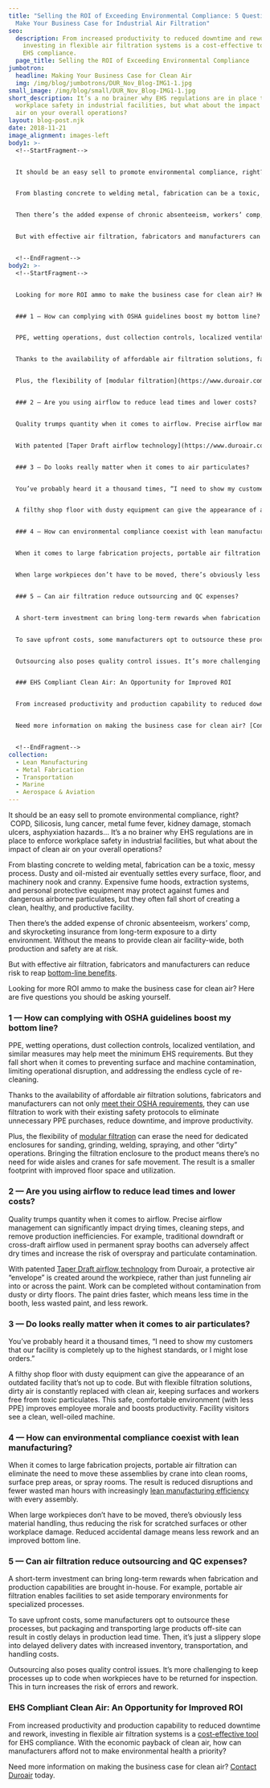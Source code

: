 ```yaml
---
title: "Selling the ROI of Exceeding Environmental Compliance: 5 Questions to
  Make Your Business Case for Industrial Air Filtration"
seo:
  description: From increased productivity to reduced downtime and rework,
    investing in flexible air filtration systems is a cost-effective tool for
    EHS compliance.
  page_title: Selling the ROI of Exceeding Environmental Compliance
jumbotron:
  headline: Making Your Business Case for Clean Air
  img: /img/blog/jumbotrons/DUR_Nov_Blog-IMG1-1.jpg
small_image: /img/blog/small/DUR_Nov_Blog-IMG1-1.jpg
short_description: It’s a no brainer why EHS regulations are in place to enforce
  workplace safety in industrial facilities, but what about the impact of clean
  air on your overall operations?
layout: blog-post.njk
date: 2018-11-21
image_alignment: images-left
body1: >-
  <!--StartFragment-->


  It should be an easy sell to promote environmental compliance, right? COPD, Silicosis, lung cancer, metal fume fever, kidney damage, stomach ulcers, asphyxiation hazards… It’s a no brainer why EHS regulations are in place to enforce workplace safety in industrial facilities, but what about the impact of clean air on your overall operations?


  From blasting concrete to welding metal, fabrication can be a toxic, messy process. Dusty and oil-misted air eventually settles every surface, floor, and machinery nook and cranny. Expensive fume hoods, extraction systems, and personal protective equipment may protect against fumes and dangerous airborne particulates, but they often fall short of creating a clean, healthy, and productive facility.


  Then there’s the added expense of chronic absenteeism, workers’ comp, and skyrocketing insurance from long-term exposure to a dirty environment. Without the means to provide clean air facility-wide, both production and safety are at risk.


  But with effective air filtration, fabricators and manufacturers can reduce risk to reap [bottom-line benefits](https://www.duroair.com/technologies-solutions/).


  <!--EndFragment-->
body2: >-
  <!--StartFragment-->


  Looking for more ROI ammo to make the business case for clean air? Here are five questions you should be asking yourself.


  ### 1 — How can complying with OSHA guidelines boost my bottom line?


  PPE, wetting operations, dust collection controls, localized ventilation, and similar measures may help meet the minimum EHS requirements. But they fall short when it comes to preventing surface and machine contamination, limiting operational disruption, and addressing the endless cycle of re-cleaning.


  Thanks to the availability of affordable air filtration solutions, fabricators and manufacturers can not only [meet their OSHA requirements](https://www.duroair.com/about-us/safety-and-compliance/), they can use filtration to work with their existing safety protocols to eliminate unnecessary PPE purchases, reduce downtime, and improve productivity.


  Plus, the flexibility of [modular filtration](https://www.duroair.com/technologies-solutions/) can erase the need for dedicated enclosures for sanding, grinding, welding, spraying, and other “dirty” operations. Bringing the filtration enclosure to the product means there’s no need for wide aisles and cranes for safe movement. The result is a smaller footprint with improved floor space and utilization.


  ### 2 — Are you using airflow to reduce lead times and lower costs?


  Quality trumps quantity when it comes to airflow. Precise airflow management can significantly impact drying times, cleaning steps, and remove production inefficiencies. For example, traditional downdraft or cross-draft airflow used in permanent spray booths can adversely affect dry times and increase the risk of overspray and particulate contamination.


  With patented [Taper Draft airflow technology](https://www.duroair.com/technologies-solutions/) from Duroair, a protective air “envelope” is created around the workpiece, rather than just funneling air into or across the paint. Work can be completed without contamination from dusty or dirty floors. The paint dries faster, which means less time in the booth, less wasted paint, and less rework.


  ### 3 — Do looks really matter when it comes to air particulates?


  You’ve probably heard it a thousand times, “I need to show my customers that our facility is completely up to the highest standards, or I might lose orders.”


  A filthy shop floor with dusty equipment can give the appearance of an outdated facility that’s not up to code. But with flexible filtration solutions, dirty air is constantly replaced with clean air, keeping surfaces and workers free from toxic particulates. This safe, comfortable environment (with less PPE) improves employee morale and boosts productivity. Facility visitors see a clean, well-oiled machine.


  ### 4 — How can environmental compliance coexist with lean manufacturing?


  When it comes to large fabrication projects, portable air filtration can eliminate the need to move these assemblies by crane into clean rooms, surface prep areas, or spray rooms. The result is reduced disruptions and fewer wasted man hours with increasingly [lean manufacturing efficiency](https://www.duroair.com/portable-air-filtration-cellular-manufacturing/) with every assembly.


  When large workpieces don’t have to be moved, there’s obviously less material handling, thus reducing the risk for scratched surfaces or other workplace damage. Reduced accidental damage means less rework and an improved bottom line.


  ### 5 — Can air filtration reduce outsourcing and QC expenses?


  A short-term investment can bring long-term rewards when fabrication and production capabilities are brought in-house. For example, portable air filtration enables facilities to set aside temporary environments for specialized processes.


  To save upfront costs, some manufacturers opt to outsource these processes, but packaging and transporting large products off-site can result in costly delays in production lead time. Then, it’s just a slippery slope into delayed delivery dates with increased inventory, transportation, and handling costs.


  Outsourcing also poses quality control issues. It’s more challenging to keep processes up to code when workpieces have to be returned for inspection. This in turn increases the risk of errors and rework.


  ### EHS Compliant Clean Air: An Opportunity for Improved ROI


  From increased productivity and production capability to reduced downtime and rework, investing in flexible air filtration systems is a [cost-effective tool](https://www.duroair.com/9-ways-an-industrial-company-can-improve-operations-by-choosing-the-right-clean-air-solution/) for EHS compliance. With the economic payback of clean air, how can manufacturers afford not to make environmental health a priority?


  Need more information on making the business case for clean air? [Contact Duroair](https://www.duroair.com/request-consultation/) today.


  <!--EndFragment-->
collection:
  - Lean Manufacturing
  - Metal Fabrication
  - Transportation
  - Marine
  - Aerospace & Aviation
---
```


It should be an easy sell to promote environmental compliance, right?  COPD, Silicosis, lung cancer, metal fume fever, kidney damage, stomach ulcers, asphyxiation hazards… It’s a no brainer why EHS regulations are in place to enforce workplace safety in industrial facilities, but what about the impact of clean air on your overall operations?

From blasting concrete to welding metal, fabrication can be a toxic, messy process. Dusty and oil-misted air eventually settles every surface, floor, and machinery nook and cranny. Expensive fume hoods, extraction systems, and personal protective equipment may protect against fumes and dangerous airborne particulates, but they often fall short of creating a clean, healthy, and productive facility.

Then there’s the added expense of chronic absenteeism, workers’ comp, and skyrocketing insurance from long-term exposure to a dirty environment. Without the means to provide clean air facility-wide, both production and safety are at risk.

But with effective air filtration, fabricators and manufacturers can reduce risk to reap [bottom-line benefits](https://www.duroair.com/technologies-solutions/).

Looking for more ROI ammo to make the business case for clean air? Here are five questions you should be asking yourself.

### 1 — How can complying with OSHA guidelines boost my bottom line?

PPE, wetting operations, dust collection controls, localized ventilation, and similar measures may help meet the minimum EHS requirements. But they fall short when it comes to preventing surface and machine contamination, limiting operational disruption, and addressing the endless cycle of re-cleaning.

Thanks to the availability of affordable air filtration solutions, fabricators and manufacturers can not only [meet their OSHA requirements](https://www.duroair.com/about-us/safety-and-compliance/), they can use filtration to work with their existing safety protocols to eliminate unnecessary PPE purchases, reduce downtime, and improve productivity.

Plus, the flexibility of [modular filtration](https://www.duroair.com/technologies-solutions/) can erase the need for dedicated enclosures for sanding, grinding, welding, spraying, and other “dirty” operations. Bringing the filtration enclosure to the product means there’s no need for wide aisles and cranes for safe movement. The result is a smaller footprint with improved floor space and utilization.

### 2 — Are you using airflow to reduce lead times and lower costs?

Quality trumps quantity when it comes to airflow. Precise airflow management can significantly impact drying times, cleaning steps, and remove production inefficiencies. For example, traditional downdraft or cross-draft airflow used in permanent spray booths can adversely affect dry times and increase the risk of overspray and particulate contamination.

With patented [Taper Draft airflow technology](https://www.duroair.com/technologies-solutions/) from Duroair, a protective air “envelope” is created around the workpiece, rather than just funneling air into or across the paint. Work can be completed without contamination from dusty or dirty floors. The paint dries faster, which means less time in the booth, less wasted paint, and less rework.

### 3 — Do looks really matter when it comes to air particulates?

You’ve probably heard it a thousand times, “I need to show my customers that our facility is completely up to the highest standards, or I might lose orders.”

A filthy shop floor with dusty equipment can give the appearance of an outdated facility that’s not up to code. But with flexible filtration solutions, dirty air is constantly replaced with clean air, keeping surfaces and workers free from toxic particulates. This safe, comfortable environment (with less PPE) improves employee morale and boosts productivity. Facility visitors see a clean, well-oiled machine.

### 4 — How can environmental compliance coexist with lean manufacturing?

When it comes to large fabrication projects, portable air filtration can eliminate the need to move these assemblies by crane into clean rooms, surface prep areas, or spray rooms. The result is reduced disruptions and fewer wasted man hours with increasingly [lean manufacturing efficiency](https://www.duroair.com/portable-air-filtration-cellular-manufacturing/) with every assembly.

When large workpieces don’t have to be moved, there’s obviously less material handling, thus reducing the risk for scratched surfaces or other workplace damage. Reduced accidental damage means less rework and an improved bottom line.

### 5 — Can air filtration reduce outsourcing and QC expenses?

A short-term investment can bring long-term rewards when fabrication and production capabilities are brought in-house. For example, portable air filtration enables facilities to set aside temporary environments for specialized processes.

To save upfront costs, some manufacturers opt to outsource these processes, but packaging and transporting large products off-site can result in costly delays in production lead time. Then, it’s just a slippery slope into delayed delivery dates with increased inventory, transportation, and handling costs.

Outsourcing also poses quality control issues. It’s more challenging to keep processes up to code when workpieces have to be returned for inspection. This in turn increases the risk of errors and rework.

### EHS Compliant Clean Air: An Opportunity for Improved ROI

From increased productivity and production capability to reduced downtime and rework, investing in flexible air filtration systems is a [cost-effective tool](https://www.duroair.com/9-ways-an-industrial-company-can-improve-operations-by-choosing-the-right-clean-air-solution/) for EHS compliance. With the economic payback of clean air, how can manufacturers afford not to make environmental health a priority?

Need more information on making the business case for clean air? [Contact Duroair](https://www.duroair.com/request-consultation/) today.
